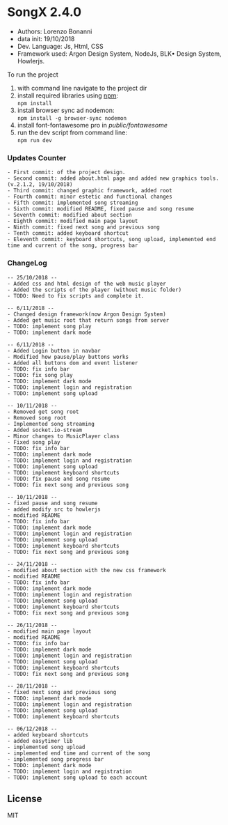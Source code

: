 # SongX 2.4.0

- Authors: Lorenzo Bonanni
- data init: 19/10/2018
- Dev. Language: Js, Html, CSS
- Framework used: Argon Design System, NodeJs, BLK• Design System, Howlerjs.

To run the project 
1. with command line navigate to the project dir
2. install required libraries using [npm](https://www.npmjs.com/get-npm):  
`npm install`
3. install browser sync ad nodemon:  
 `npm install -g browser-sync nodemon`
4. install font-fontawesome pro in *public/fontawesome*
5. run the dev script from command line:  
`npm run dev`

### Updates Counter
```
- First commit: of the project design.
- Second commit: added about.html page and added new graphics tools. (v.2.1.2, 19/10/2018)
- Third commit: changed graphic framework, added root
- Fourth commit: minor estetic and functional changes
- Fifth commit: implemented song streaming
- Sixth commit: modified README, fixed pause and song resume
- Seventh commit: modified about section
- Eighth commit: modified main page layout
- Ninth commit: fixed next song and previous song
- Tenth commit: added keyboard shortcut
- Eleventh commit: keyboard shortcuts, song upload, implemented end time and current of the song, progress bar
```
### ChangeLog
```
-- 25/10/2018 --
- Added css and html design of the web music player
- Added the scripts of the player (without music folder)
- TODO: Need to fix scripts and complete it.

-- 6/11/2018 --
- Changed design framework(now Argon Design System)
- Added get music root that return songs from server
- TODO: implement song play
- TODO: implement dark mode

-- 6/11/2018 --
- Added Login button in navbar
- Modified how pause/play buttons works
- Added all buttons dom and event listener
- TODO: fix info bar
- TODO: fix song play
- TODO: implement dark mode
- TODO: implement login and registration
- TODO: implement song upload

-- 10/11/2018 --
- Removed get song root
- Removed song root
- Implemented song streaming
- Added socket.io-stream
- Minor changes to MusicPlayer class
- Fixed song play
- TODO: fix info bar
- TODO: implement dark mode
- TODO: implement login and registration
- TODO: implement song upload
- TODO: implement keyboard shortcuts
- TODO: fix pause and song resume
- TODO: fix next song and previous song

-- 10/11/2018 --
- fixed pause and song resume
- added modify src to howlerjs
- modified README
- TODO: fix info bar
- TODO: implement dark mode
- TODO: implement login and registration
- TODO: implement song upload
- TODO: implement keyboard shortcuts
- TODO: fix next song and previous song

-- 24/11/2018 --
- modified about section with the new css framework
- modified README
- TODO: fix info bar
- TODO: implement dark mode
- TODO: implement login and registration
- TODO: implement song upload
- TODO: implement keyboard shortcuts
- TODO: fix next song and previous song

-- 26/11/2018 --
- modified main page layout
- modified README
- TODO: fix info bar
- TODO: implement dark mode
- TODO: implement login and registration
- TODO: implement song upload
- TODO: implement keyboard shortcuts
- TODO: fix next song and previous song

-- 28/11/2018 --
- fixed next song and previous song
- TODO: implement dark mode
- TODO: implement login and registration
- TODO: implement song upload
- TODO: implement keyboard shortcuts

-- 06/12/2018 --
- added keyboard shortcuts
- added easytimer lib
- implemented song upload
- implemented end time and current of the song
- implemented song progress bar
- TODO: implement dark mode
- TODO: implement login and registration
- TODO: implement song upload to each account

```


License
----

MIT
